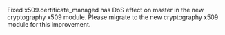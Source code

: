Fixed x509.certificate_managed has DoS effect on master in the new cryptography x509 module. Please migrate to the new cryptography x509 module for this improvement.
